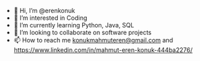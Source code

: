 - 👋 Hi, I’m @erenkonuk
- 👀 I’m interested in Coding
- 🌱 I’m currently learning Python, Java, SQL
- 💞️ I’m looking to collaborate on software projects
- 📫 How to reach me konukmahmuteren@gmail.com and https://www.linkedin.com/in/mahmut-eren-konuk-444ba2276/

<!---
erenkonuk/erenkonuk is a ✨ special ✨ repository because its `README.md` (this file) appears on your GitHub profile.
You can click the Preview link to take a look at your changes.
--->
